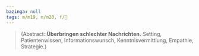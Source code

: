 ```yaml
---
bazinga: null
tags: m/m19, m/m20, f/💭
---
```

> (Abstract::**Überbringen schlechter Nachrichten.** Setting, Patientenwissen, Informationswunsch, Kenntnisvermittlung, Empathie, Strategie.)